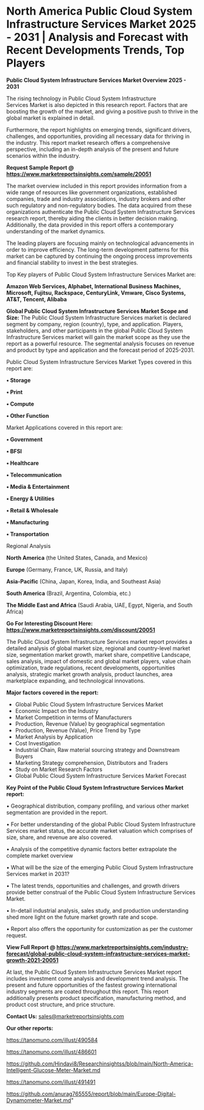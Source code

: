 # North America Public Cloud System Infrastructure Services Market 2025 - 2031 | Analysis and Forecast with Recent Developments Trends, Top Players

<Strong> Public Cloud System Infrastructure Services Market Overview 2025 - 2031</strong>

The rising technology in Public Cloud System Infrastructure Services Market is also depicted in this research report. Factors that are boosting the growth of the market, and giving a positive push to thrive in the global market is explained in detail.

Furthermore, the report highlights on emerging trends, significant drivers, challenges, and opportunities, providing all necessary data for thriving in the industry. This report market research offers a comprehensive perspective, including an in-depth analysis of the present and future scenarios within the industry.

<strong>Request Sample Report @ <a href=https://www.marketreportsinsights.com/sample/20051>https://www.marketreportsinsights.com/sample/20051</a></strong>

The market overview included in this report provides information from a wide range of resources like government organizations, established companies, trade and industry associations, industry brokers and other such regulatory and non-regulatory bodies. The data acquired from these organizations authenticate the Public Cloud System Infrastructure Services research report, thereby aiding the clients in better decision making. Additionally, the data provided in this report offers a contemporary understanding of the market dynamics.

The leading players are focusing mainly on technological advancements in order to improve efficiency. The long-term development patterns for this market can be captured by continuing the ongoing process improvements and financial stability to invest in the best strategies.

Top Key players of Public Cloud System Infrastructure Services Market are:

<strong>Amazon Web Services, Alphabet, International Business Machines, Microsoft, Fujitsu, Rackspace, CenturyLink, Vmware, Cisco Systems, AT&T, Tencent, Alibaba</strong>

<strong><b>Global Public Cloud System Infrastructure Services Market Scope and Size:</b></strong>
The Public Cloud System Infrastructure Services market is declared segment by company, region (country), type, and application. Players, stakeholders, and other participants in the global Public Cloud System Infrastructure Services market will gain the market scope as they use the report as a powerful resource. The segmental analysis focuses on revenue and product by type and application and the forecast period of 2025-2031.

Public Cloud System Infrastructure Services Market Types covered in this report are:

<strong>• Storage

• Print

• Compute

• Other Function</strong>

Market Applications covered in this report are:

<strong>• Government

• BFSI

• Healthcare

• Telecommunication

• Media & Entertainment

• Energy & Utilities

• Retail & Wholesale

• Manufacturing

• Transportation</strong> 

Regional Analysis

<strong>North America</strong> (the United States, Canada, and Mexico)

<strong>Europe</strong> (Germany, France, UK, Russia, and Italy)

<strong>Asia-Pacific</strong> (China, Japan, Korea, India, and Southeast Asia)

<strong>South America</strong> (Brazil, Argentina, Colombia, etc.)

<strong>The Middle East and Africa</strong> (Saudi Arabia, UAE, Egypt, Nigeria, and South Africa)

<strong>Go For Interesting Discount Here: <a href=https://www.marketreportsinsights.com/discount/20051>https://www.marketreportsinsights.com/discount/20051</a></strong>

The Public Cloud System Infrastructure Services market report provides a detailed analysis of global market size, regional and country-level market size, segmentation market growth, market share, competitive Landscape, sales analysis, impact of domestic and global market players, value chain optimization, trade regulations, recent developments, opportunities analysis, strategic market growth analysis, product launches, area marketplace expanding, and technological innovations.

<strong><b>Major factors covered in the report:</b></strong>
<ul>
  <li>Global Public Cloud System Infrastructure Services Market </li>
  <li>Economic Impact on the Industry</li>
  <li>Market Competition in terms of Manufacturers</li>
  <li>Production, Revenue (Value) by geographical segmentation</li>
  <li>Production, Revenue (Value), Price Trend by Type</li>
  <li>Market Analysis by Application</li>
  <li>Cost Investigation</li>
  <li>Industrial Chain, Raw material sourcing strategy and Downstream Buyers</li>
  <li>Marketing Strategy comprehension, Distributors and Traders</li>
  <li>Study on Market Research Factors</li>
  <li>Global Public Cloud System Infrastructure Services Market Forecast</li>
</ul>

<strong><b>Key Point of the Public Cloud System Infrastructure Services Market report:</b></strong>

• Geographical distribution, company profiling, and various other market segmentation are provided in the report.

• For better understanding of the global Public Cloud System Infrastructure Services market status, the accurate market valuation which comprises of size, share, and revenue are also covered.

• Analysis of the competitive dynamic factors better extrapolate the complete market overview

• What will be the size of the emerging Public Cloud System Infrastructure Services market in 2031?

• The latest trends, opportunities and challenges, and growth drivers provide better construal of the Public Cloud System Infrastructure Services Market.

• In-detail industrial analysis, sales study, and production understanding shed more light on the future market growth rate and scope.

• Report also offers the opportunity for customization as per the customer request.

<strong><b>View Full Report @ <a href=https://www.marketreportsinsights.com/industry-forecast/global-public-cloud-system-infrastructure-services-market-growth-2021-20051>https://www.marketreportsinsights.com/industry-forecast/global-public-cloud-system-infrastructure-services-market-growth-2021-20051</a></b></strong>


At last, the Public Cloud System Infrastructure Services Market report includes investment come analysis and development trend analysis. The present and future opportunities of the fastest growing international industry segments are coated throughout this report. This report additionally presents product specification, manufacturing method, and product cost structure, and price structure.

<strong>Contact Us:</strong>
sales@marketreportsinsights.com

<strong>Our other reports:</strong>

<a href=https://tanomuno.com/illust/490584>https://tanomuno.com/illust/490584</a>

<a href=https://tanomuno.com/illust/486601>https://tanomuno.com/illust/486601</a>

<a href=https://github.com/Hindavi8/Researchinsightss/blob/main/North-America-Intelligent-Glucose-Meter-Market.md>https://github.com/Hindavi8/Researchinsightss/blob/main/North-America-Intelligent-Glucose-Meter-Market.md</a>

<a href=https://tanomuno.com/illust/491491>https://tanomuno.com/illust/491491</a>

<a href=https://github.com/anurag765555/report/blob/main/Europe-Digital-Dynamometer-Market.md>https://github.com/anurag765555/report/blob/main/Europe-Digital-Dynamometer-Market.md</a>"
